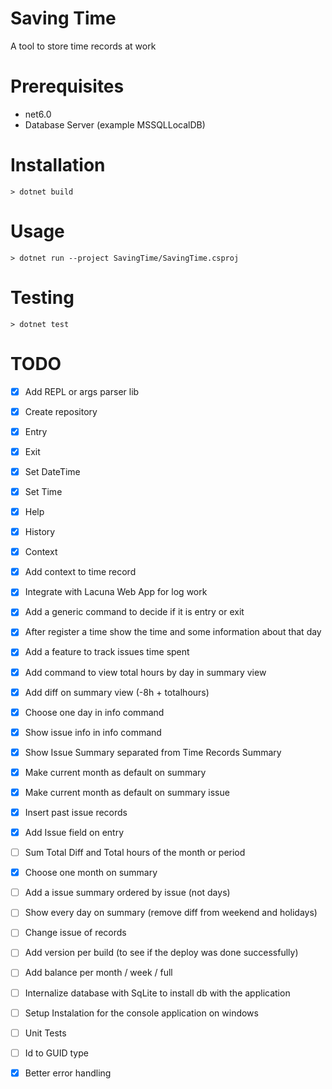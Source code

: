 # Saving Time

A tool to store time records at work

# Prerequisites
- net6.0
- Database Server (example MSSQLLocalDB)

# Installation
```
> dotnet build
```

# Usage
```
> dotnet run --project SavingTime/SavingTime.csproj
```

# Testing
```
> dotnet test
```

# TODO
- [x] Add REPL or args parser lib
- [x] Create repository
- [x] Entry
- [x] Exit
- [x] Set DateTime
- [x] Set Time
- [x] Help
- [x] History
- [x] Context
- [x] Add context to time record
- [x] Integrate with Lacuna Web App for log work
- [x] Add a generic command to decide if it is entry or exit
- [x] After register a time show the time and some information about that day
- [x] Add a feature to track issues time spent
- [x] Add command to view total hours by day in summary view
- [x] Add diff on summary view (-8h + totalhours)
- [x] Choose one day in info command
- [x] Show issue info in info command
- [x] Show Issue Summary separated from Time Records Summary
- [x] Make current month as default on summary
- [x] Make current month as default on summary issue
- [x] Insert past issue records
- [x] Add Issue field on entry
- [ ] Sum Total Diff and Total hours of the month or period
- [x] Choose one month on summary
- [ ] Add a issue summary ordered by issue (not days)
- [ ] Show every day on summary (remove diff from weekend and holidays)
- [ ] Change issue of records

- [ ] Add version per build (to see if the deploy was done successfully)
- [ ] Add balance per month / week / full

- [ ] Internalize database with SqLite to install db with the application
- [ ] Setup Instalation for the console application on windows
- [ ] Unit Tests
- [ ] Id to GUID type
- [x] Better error handling
